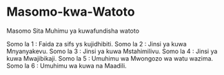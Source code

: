# Masomo-kwa-Watoto
Masomo Sita Muhimu ya kuwafundisha watoto

Somo la 1 : Faida za sifs ys kujidhibiti.
Somo la 2 : Jinsi ya kuwa Mnyanyakevu.
Somo la 3 : Jinsi ya kuwa Mstahimilivu.
Somo la 4 : Jinsi ya kuwa Mwajibikaji.
Somo la 5 : Umuhimu wa Mwongozo wa watu wazima.
Somo la 6 : Umuhimu wa kuwa na Maadili.
